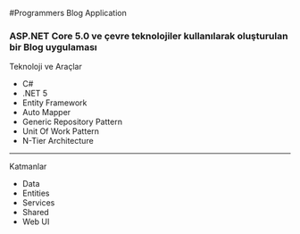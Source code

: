 #Programmers Blog Application

<h3>ASP.NET Core 5.0 ve çevre teknolojiler kullanılarak oluşturulan bir Blog uygulaması</h3>

<p>Teknoloji ve Araçlar</p>
<ul>
    <li>C#</li>
    <li>.NET 5</li>
    <li>Entity Framework</li>
    <li>Auto Mapper</li>
    <li>Generic Repository Pattern</li>
    <li>Unit Of Work Pattern</li>
    <li>N-Tier Architecture</li>
</ul>
<hr/>
<p>Katmanlar</p>
<ul>
    <li>Data</li>
    <li>Entities</li>
    <li>Services</li>
    <li>Shared</li>
    <li>Web UI</li>
</ul>

